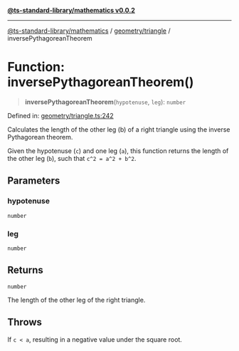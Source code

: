 [**@ts-standard-library/mathematics v0.0.2**](../../../README.md)

***

[@ts-standard-library/mathematics](../../../README.md) / [geometry/triangle](../README.md) / inversePythagoreanTheorem

# Function: inversePythagoreanTheorem()

> **inversePythagoreanTheorem**(`hypotenuse`, `leg`): `number`

Defined in: [geometry/triangle.ts:242](https://github.com/gabaudette/ts-stdlib/blob/725aff52e6f28b9942b278b955914b3ace9f325c/packages/mathematics/src/geometry/triangle.ts#L242)

Calculates the length of the other leg (b) of a right triangle using the inverse Pythagorean theorem.

Given the hypotenuse (`c`) and one leg (`a`), this function returns the length of the other leg (`b`),
such that `c^2 = a^2 + b^2`.

## Parameters

### hypotenuse

`number`

### leg

`number`

## Returns

`number`

The length of the other leg of the right triangle.

## Throws

If `c < a`, resulting in a negative value under the square root.
